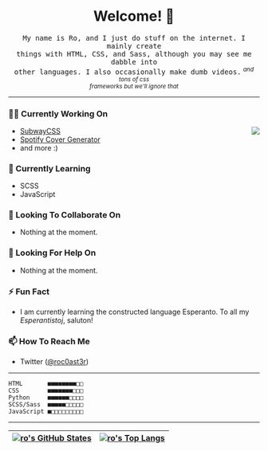 <h1 align="center">Welcome! 👋</h1>

<p align="center">
  <samp>
    My name is Ro, and I just do stuff on the internet. I mainly create<br />
    things with HTML, CSS, and Sass, although you may see me dabble into<br />
    other languages. I also occasionally make dumb videos.</samp> <sup><i>and tons of css<br />frameworks but we'll ignore that</i></sup>
</p>

<hr />

### 👨‍💻 Currently Working On
<a href="https://github.com/kittinan/spotify-github-profile"><img align="right" src="https://spotify-github-profile.vercel.app/api/view?uid=g33836a3pcq9ez5k2zyloojl0&cover_image=true&theme=default&bar_color_cover=true"></img></a>

* [SubwayCSS](https://github.com/5qc/SubwayCSS)
* [Spotify Cover Generator](https://github.com/5qc/spotify-cover)
* and more :)

### 🌱 Currently Learning
* SCSS
* JavaScript

### 🤝 Looking To Collaborate On
* Nothing at the moment.

### 💭 Looking For Help On
* Nothing at the moment.

### ⚡️ Fun Fact
* I am currently learning the constructed language Esperanto. To all my *Esperantistoj*, saluton!

### 📫 How To Reach Me
* Twitter ([@roc0ast3r](https://twitter.com/roc0ast3r))

<hr />

```
HTML       ■■■■■■■■□□
CSS        ■■■■■■■□□□
Python     ■■■■■■□□□□
SCSS/Sass  ■■■■■□□□□□
JavaScript ■□□□□□□□□□
```

<hr />

| [![ro's GitHub States](https://github-readme-stats.vercel.app/api?username=5qc&show_icons=true&theme=tokyonight)](https://github.com/anuraghazra/github-readme-stats) | [![ro's Top Langs](https://github-readme-stats.vercel.app/api/top-langs/?username=5qc&layout=compact&theme=tokyonight)](https://github.com/anuraghazra/github-readme-stats) |
| - | - |
